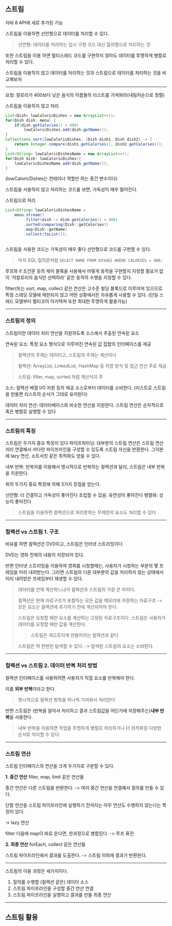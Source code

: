 ## 스트림
자바 8 API에 새로 추가된 기능

스트림을 이용하면 선언형으로 데이터를 처리할 수 있다.
> 선언형: 데이터를 처리하는 임시 구현 코드 대신 짏의형으로 처리하는 것

또한 스트림을 이용 하면 멀티스레드 코드를 구현하지 않아도 데이터를 투명하게 병렬로 처리할 수 있다.

스트림을 이용하지 않고 데이터를 처리하는 것과 스트림으로 데이터를 처리하는 것을 비교해보자

---
요청: 칼로리가 400보다 낮은 음식의 이름들의 리스트를 가져와라(내림차순으로 정렬)

스트림을 이용하지 않고 처리
```java
List<Dish> lowCaloricDishes = new ArrayList<>();
for(Dish dish: menu) {
	if(dish.getCalories() < 400)
    	lowCaloricDishes.add(dish.getName());
}
Collections.sort(lowCaloricDishes, (Dish dish1, Dish dish2) -> {
	return Integer.compare(dish1.getCalories(), dish2.getCalories());
}
List<String> lowCaloricDishesName = new ArrayList<>();
for(Dish dish: lowCaloricDishes){
	lowCaloricDishesName.add(dish.getName());
}
```
(lowCaloricDishes는 컨테이너 역할만 하는 중간 변수이다)

스트림을 사용하지 않고 처리하는 코드를 보면, 가독성이 매우 떨어진다.

스트림으로 처리
```java
List<String> lowCaloricDishesName =
	menu.stream()
    	.filter(dish -> dish.getCalories() < 400)
        .sorted(comparing(Dish::getCalories))
        .map(Dish::getName)
        .collect(toList());
	
```
스트림을 사용한 코드는 가독성이 매우 좋다
선언형으로 코드를 구현할 수 있다.
> 마치 SQL 질의문처럼
```SELECT NAME FROM DISHES WHERE CALORIES < 400;```

루프와 if 조건문 등의 제어 블록을 사용해서 어떻게 동작을 구현할지 지정할 필요가 없이 '저칼로리의 음식만 선택하라' 같은 동작의 수행을 지정할 수 있다.

filter(또는 sort, map, collec) 같은 연산은 고수준 빌딩 블록으로 이루어져 있으므로 특정 스레딩  모델에 제한되지 않고 어떤 상황에서든 자유롭게 사용할 수 있다.
(단일 스레드 모델부터 멀티코어 아키텍쳐 또한 최대한 투명하게 활용가능)

---
### 스트림의 정의
스트림이란 데이터 처리 연산을 지원하도록 소스에서 추출된 연속된 요소

연속된 요소: 특정 요소 형식으로 이루어진 연속된 값 집합의 인터페이스를 제공
> 컬렉션의 주제는 데이터고, 스트림의 주제는 계산이다
>
>컬렉션: ArrayList, LinkedList, HashMap 등 저장 방식 및 접근 연산 주로 제공
>
>스트림: filter, map, sorted 처럼 계산식이 주

소스: 컬렉션 배열 I/O 자원 등의 제공 소스로부터 데이터를 소비한다. 
(리스트로 스트림을 만들면 리스트의 순서가 그대로 유지된다)

데이터 처리 연산: 데이터베이스와 비슷한 연산을 지원한다.
스트림 연산은 순차적으로 혹은 병렬로 실행할 수 있다

---
### 스트림의 특징
스트림은 두가지 중요 특징이 있다
파이프파이닝: 대부분의 스트림 연산은 스트림 연산끼리 연결해서 커다란 파이프라인을 구성할 수 있도록 스트림 자신을 반환한다. 그덕분에 lazy 연산, 쇼트서킷 같은 최적화도 얻을 수 있다.

내부 반복: 반복자를 이용해서 명시적으로 반복하는 컬렉션과 달리, 스트림은 내부 반복을 지원한다.

위의 두가지 중요 특징에 의해 3가지 장점을 얻는다.

선언형: 더 간결하고 가독성이 좋아진다
조립할 수 있음: 유연성이 좋아진다
병렬화: 성능이 좋아진다

> 스트림을 이용하면 컬렉션으로 처리못하는 무제한의 요소도 처리할 수 있다

---
### 컬렉션 vs 스트림 1. 구조
비유를 하면 컬렉션은 DVD이고, 스트림은 인터넷 스트리밍이다.

DVD는 영화 전체의 내용이 저장되어 있다.

반면 인터넷 스트리밍을 이용하여 영화를 시청할때는, 사용자가 시청하는 부분의 몇 프레임을 미리 내려받는다. 그러면 스트림의 다른 대부분의 값을 처리하지 않는 상태에서 미리 내려받은 프레임부터 재생할 수 있다.
> 데이터를 언제 계산하느냐가 컬렉션과 스트림의 가장 큰 차이다.
> 
> 컬렉션은 현재 자료구조가 포함하는 모든 값을 메모리에 저장하는 자료구조
> -> 모든 요소는 컬렉션에 추가하기 전에 계산되어야 한다.
> 
> 스트림은 요청할 때만 요소를 계산하는 고정된 자료구조이다.
> 스트림은 사용자가 데이터를 요청할 때만 값을 계산한다.
>> 스트림은 게으르지게 만들어지는 컬렉션과 같다

> 스트림은 딱 한번만 탐색할 수 있다. -> 탐색된 스트림의 요소는 소비된다.

---
### 컬렉션 vs 스트림 2. 데이터 반복 처리 방법
컬렉션 인터페이스를 사용하려면 사용자가 직접 요소를 반복해야 한다.

이를 **외부 반복**이라고 한다.
> 명시적으로 컬렉션 항목을 하나씩 가져와서 처리한다

반면 스트림은 (반복을 알아서 처리하고 결과 스트림값을 어딘가에 저장해주는)**내부 반복**을 사용한다.
> 내부 반복을 이용하면 작업을 투명하게 병렬로 처리하거나 더 최적화된 다양한 순서로 처리할 수 있다.

---
### 스트림 연산
스트림 인터페이스의 연산을 크게 두가지로 구분할 수 있다.

**1. 중간 연산**
filter, map, limit 같은 연산들

중간 연산은 다른 스트림을 반환한다. -> 여러 중간 연산을 연결해서 질의를 만들 수 있다.

단말 연산을 스트림 파이프라인에 실행하기 전까지는 아무 연산도 수행하지 않는다는 특징이 있다.

-> lazy 연산

filter 다음에 map이 바로 온다면, 한과정으로 병합된다. -> 루프 퓨전


**2. 최종 연산**
forEach, collect 같은 연산들

스트림 파이프라인에서 결과를 도출한다. -> 스트림 이외에 결과가 반환된다.

---
스트림의 이용 과정은 세가지이다.
1. 질의를 수행할 (컬렉션 같은) 데이터 소스
2. 스트림 파이프라인을 구성할 중간 연산 연결
3. 스트림 파이프라인을 실행하고 결과를 만들 최종 연산


---
## 스트림 활용



